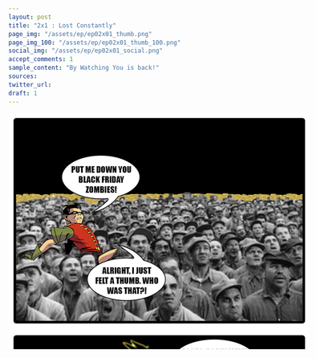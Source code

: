 ```yaml
---
layout: post
title: "2x1 : Lost Constantly"
page_img: "/assets/ep/ep02x01_thumb.png"
page_img_100: "/assets/ep/ep02x01_thumb_100.png"
social_img: "/assets/ep/ep02x01_social.png"
accept_comments: 1
sample_content: "By Watching You is back!"
sources: 
twitter_url:
draft: 1
---
```



<div style="margin-left: auto; margin-right: auto; width: 900px;">
  <img src="/assets/ep/ep01x10_01.png" alt="Lost Constantly - WTF" />
</div>

<div style="display: none">
  Script:

</div>

